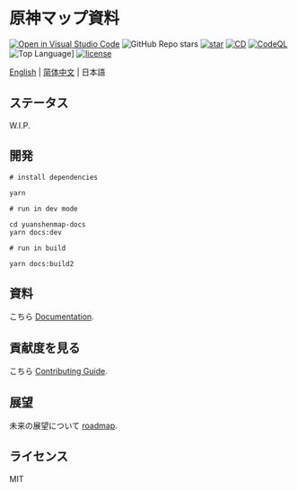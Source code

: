 # 原神マップ資料

[![Open in Visual Studio Code](https://open.vscode.dev/badges/open-in-vscode.svg)](https://open.vscode.dev/jiazengp/genshinmap-docs)
![GitHub Repo stars](https://img.shields.io/github/stars/jiazengp/GenshinMapDocs)
[![star](https://gitee.com/KYJGYSDT/yuanshendocs/badge/star.svg?theme=dark)](https://gitee.com/KYJGYSDT/yuanshendocs/stargazers)
[![CD](https://github.com/jiazengp/genshinmap-docs/actions/workflows/main.yml/badge.svg)](https://github.com/jiazengp/genshinmap-docs/actions/workflows/main.yml)
[![CodeQL](https://github.com/jiazengp/genshinmap-docs/actions/workflows/codeql-analysis.yml/badge.svg)](https://github.com/jiazengp/genshinmap-docs/actions/workflows/codeql-analysis.yml)
![Top Language](https://img.shields.io/github/languages/top/jiazengp/GenshinMapDocs)]
[![license](https://img.shields.io/badge/license-MIT-green)](https://gitee.com/KYJGYSDT/yuanshendocs/blob/master/LICENSE)

[English](./README.md) | [简体中文](./README.zh-CN.md) | 日本語

## ステータス

W.I.P.

## 開発

```shell
# install dependencies

yarn

# run in dev mode

cd yuanshenmap-docs
yarn docs:dev

# run in build

yarn docs:build2
```

## 資料

こちら [Documentation](https://yuanshen.site/docs/developer/documentation).

## 貢献度を見る

こちら [Contributing Guide](https://yuanshen.site/docs/contributing.html).

## 展望

未来の展望について [roadmap](https://yuanshen.site/docs/developer/documentation/roadmap.html).

## ライセンス

MIT

